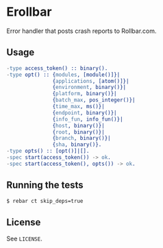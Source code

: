 # Erollbar

Error handler that posts crash reports to Rollbar.com.

## Usage

``` erlang
-type access_token() :: binary().
-type opt() :: {modules, [module()]}|
               {applications, [atom()]}|
               {environment, binary()}|
               {platform, binary()}|
               {batch_max, pos_integer()}|
               {time_max, ms()}|
               {endpoint, binary()}|
               {info_fun, info_fun()}|
               {host, binary()}|
               {root, binary()}|
               {branch, binary()}|
               {sha, binary()}.
-type opts() :: [opt()]|[].
-spec start(access_token()) -> ok.
-spec start(access_token(), opts()) -> ok.
```

## Running the tests

``` bash
$ rebar ct skip_deps=true
```

## License

See `LICENSE`.
